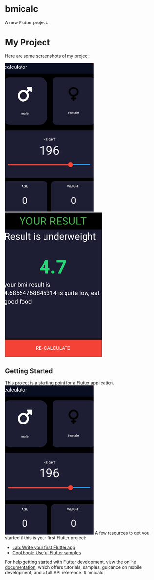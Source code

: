 # bmicalc

A new Flutter project.

# My Project

Here are some screenshots of my project:

![Screenshot 1](screenshort/Capture.png)
![Screenshot 2](screenshort/result.png)

## Getting Started

This project is a starting point for a Flutter application.
![Screenshot](screenshort/Capture.PNG)
A few resources to get you started if this is your first Flutter project:

- [Lab: Write your first Flutter app](https://docs.flutter.dev/get-started/codelab)
- [Cookbook: Useful Flutter samples](https://docs.flutter.dev/cookbook)

For help getting started with Flutter development, view the
[online documentation](https://docs.flutter.dev/), which offers tutorials,
samples, guidance on mobile development, and a full API reference.
#   b m i c a l c 
 
 
